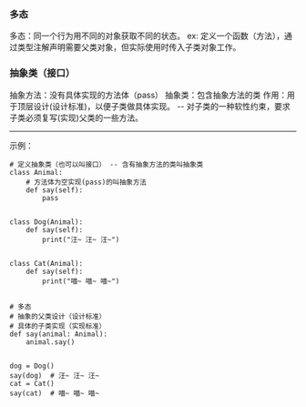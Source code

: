 ### 多态

多态：同一个行为用不同的对象获取不同的状态。
ex: 定义一个函数（方法），通过类型注解声明需要父类对象，但实际使用时传入子类对象工作。

### 抽象类（接口）

抽象方法：没有具体实现的方法体（pass）
抽象类：包含抽象方法的类
作用：用于顶层设计(设计标准)，以便子类做具体实现。 -- 对子类的一种软性约束，要求子类必须复写(实现)父类的一些方法。

---

示例：

```
# 定义抽象类（也可以叫接口） -- 含有抽象方法的类叫抽象类
class Animal:
    # 方法体为空实现(pass)的叫抽象方法
    def say(self):
        pass


class Dog(Animal):
    def say(self):
        print("汪~ 汪~ 汪~")


class Cat(Animal):
    def say(self):
        print("喵~ 喵~ 喵~")


# 多态
# 抽象的父类设计（设计标准）
# 具体的子类实现（实现标准）
def say(animal: Animal):
    animal.say()


dog = Dog()
say(dog)  # 汪~ 汪~ 汪~
cat = Cat()
say(cat)  # 喵~ 喵~ 喵~
```